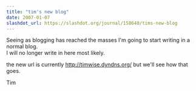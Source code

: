 ```yaml
---
title: "tim's new blog"
date: 2007-01-07
slashdot_url: https://slashdot.org/journal/158640/tims-new-blog
---
```


<p>Seeing as blogging has reached the masses I'm going to start writing in a normal blog.<br>I will no longer write in here most likely.</p>
<p>the new url is currently <a href="http://timwise.dyndns.org/">http://timwise.dyndns.org/</a> but we'll see how that goes.</p>
<p>Tim</p>

